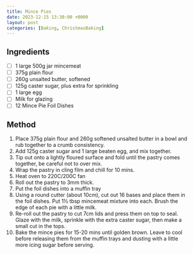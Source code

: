 ```yaml
---
title: Mince Pies
date: 2023-12-15 13:30:00 +0000
layout: post
categories: [Baking, ChristmasBaking]
---
```


## Ingredients
- [ ] 1 large 500g jar mincemeat
- [ ] 375g plain flour
- [ ] 260g unsalted butter, softened
- [ ] 125g caster sugar, plus extra for sprinkling
- [ ] 1 large egg
- [ ] Milk for glazing
- [ ] 12 Mince Pie Foil Dishes

## Method

1. Place 375g plain flour and 260g softened unsalted butter in a bowl and rub together to a crumb consistency.
2. Add 125g caster sugar and 1 large beaten egg, and mix together.
3. Tip out onto a lightly floured surface and fold until the pastry comes together, be careful not to over mix.
4. Wrap the pastry in cling film and chill for 10 mins.
5. Heat oven to 220C/200C fan
6. Roll out the pastry to 3mm thick.
7. Put the foil dishes into a muffin tray
8. Using a round cutter (about 10cm), cut out 16 bases and place them in the foil dishes. Put 1½ tbsp mincemeat mixture into each. Brush the edge of each pie with a little milk.
9. Re-roll out the pastry to cut 7cm lids and press them on top to seal. Glaze with the milk, sprinkle with the extra caster sugar, then make a small cut in the tops.
10. Bake the mince pies for 15-20 mins until golden brown. Leave to cool before releasing them from the muffin trays and dusting with a little more icing sugar before serving.

